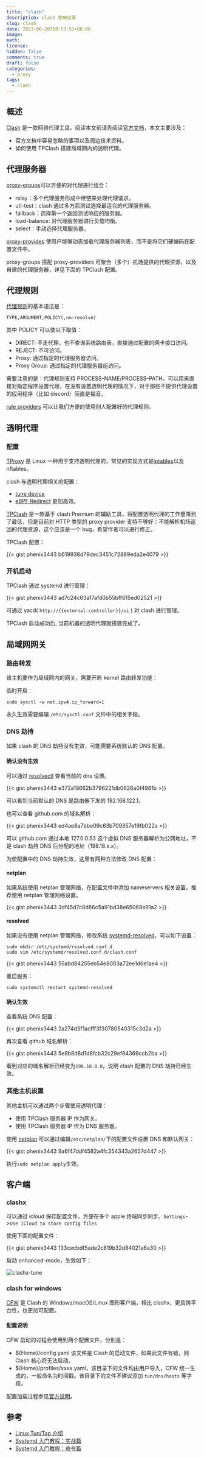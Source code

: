 ```yaml
---
title: "clash"
description: clash 使用记录
slug: clash
date: 2023-06-28T08:53:53+08:00
image:
math:
license:
hidden: false
comments: true
draft: false
categories:
  - proxy
tags:
  - clash
---
```


## 概述

[Clash](https://github.com/Dreamacro/clash) 是一款网络代理工具。阅读本文前请先阅读[官方文档](https://dreamacro.github.io/clash/configuration/introduction.html)，本文主要涉及：

- 官方文档中容易忽略的事项以及周边技术资料。
- 如何使用 TPClash 搭建局域网内的透明代理。

## 代理服务器

[proxy-groups](https://dreamacro.github.io/clash/configuration/outbound.html#proxy-groups)可以方便的对代理进行组合：

- relay：多个代理服务形成中继链来处理代理请求。
- utl-test：clash 通过多方面测试选择最适合的代理服务器。
- fallback：选择第一个返回测试响应的服务器。
- load-balance: 对代理服务器进行负载均衡。
- select：手动选择代理服务器。

[proxy-provides](https://dreamacro.github.io/clash/configuration/outbound.html#proxy-providers) 使用户能够动态加载代理服务器列表，而不是将它们硬编码在配置文件中。

proxy-groups 搭配 proxy-providers 可聚合（多个）机场提供的代理资源，以及自建的代理服务器，详见下面的 TPClash 配置。

## 代理规则

[代理规则](https://dreamacro.github.io/clash/configuration/rules.html#rules)的基本语法是：

```shell
TYPE,ARGUMENT,POLICY(,no-resolve)
```

其中 POLICY 可以使以下取值：

- DIRECT: 不走代理，也不查询系统路由表，直接通过配置的网卡接口访问。
- REJECT: 不可访问。
- Proxy: 通过指定的代理服务器访问。
- Proxy Group: 通过指定的代理服务器组访问。

需要注意的是：代理规则支持 PROCESS-NAME/PROCESS-PATH，可以用来直接对指定程序设置代理，在没有设置透明代理的情况下，对于那些不提供代理设置的应用程序（比如 discord）简直是福音。

[rule providers](https://dreamacro.github.io/clash/premium/rule-providers.html#rule-providers) 可以让我们方便的使用别人配置好的代理规则。

## 透明代理

### 配置

[TProxy](https://liqiang.io/post/tproxy-in-linux) 是 Linux 一种用于支持透明代理的，常见的实现方式是[iptables](https://liqiang.io/post/dive-in-iptables)以及 nftables。

clash 与透明代理相关的配置：

- [tune device](https://dreamacro.github.io/clash/premium/tun-device.html#tun-device)
- [eBPF Redirect](https://dreamacro.github.io/clash/premium/ebpf.html) 更加高效。

[TPClash](https://github.com/mritd/tpclash) 是一款基于 clash Premium 的辅助工具，将配置透明代理的工作量降到了最低，但是目前对 HTTP 类型的 proxy provider 支持不够好：不能解析机场返回的代理资源，这个应该是一个 bug，希望作者可以进行修正。

TPClash 配置：

{{< gist phenix3443 b619938d79dec3451c72889eda2e4079 >}}

### 开机启动

TPClash 通过 systemd 进行管理：

{{< gist phenix3443 ad7c24c63a17afd0b55bff615ed02521 >}}

可通过 yacd( `http://{{external-controller}}/ui` ) 对 clash 进行管理。

TPClash 启动成功后, 当前机器的透明代理就搭建完成了。

## 局域网网关

### 路由转发

该主机要作为局域网内的网关，需要开启 kernel 路由转发功能：

临时开启：

```shell
sudo sysctl -w net.ipv4.ip_forward=1
```

永久生效需要编辑 `/etc/sysctl.conf` 文件中的相关字段。

### DNS 劫持

如果 clash 的 DNS 劫持没有生效，可能需要系统默认的 DNS 配置。

#### 确认没有生效

可以通过 [resolvectl](http://www.jinbuguo.com/systemd/resolvectl.html) 查看当前的 dns 设置。

{{< gist phenix3443 e372a18662b3796221db0626a0f4981b >}}

可以看到当前默认的 DNS 是路由器下发的 192.168.122.1。

也可以查看 github.com 的域名解析：

{{< gist phenix3443 ed4ae8a7bbe09c63b709357e19fb022a >}}

可以 github.com 通过本地 127.0.0.53 这个虚拟 DNS 服务器解析为公网地址，不是 clash 劫持 DNS 后分配的地址（198.18.x.x）。

为使配置中的 DNS 劫持生效，这里有两种方法修改 DNS 配置：

#### netplan

如果系统使用 netplan 管理网络，在配置文件中添加 nameservers 相关设置。推荐使用 netplan 管理网络设置。

{{< gist phenix3443 3df45d7c8d86c5a91bd38e65068e91a2 >}}

#### resolved

如果没有使用 netplan 管理网络，修改系统 [systemd-resolved](https://wiki.archlinux.org/title/systemd-resolved)，可以如下设置：

```shell
sudo mkdir /etc/systemd/resolved.conf.d
sudo vim /etc/systemd/resolved.conf.d/clash.conf
```

{{< gist phenix3443 55abd84255eb54e8003a72ee1d6e1ae4 >}}

重启服务：

```shell
sudo systemctl restart systemd-resolved
```

#### 确认生效

查看系统 DNS 配置：

{{< gist phenix3443 2a274d3f1acfff3f30780540315c3d2a >}}

再次查看 github 域名解析：

{{< gist phenix3443 5e8b8d8d1d8fcb32c29ef84369ccb2ba >}}

看到对应的域名解析已经变为`198.18.0.8`，说明 clash 配置的 DNS 劫持已经生效。

### 其他主机设置

其他主机可以通过两个步骤使用透明代理：

- 使用 TPClash 服务器 IP 作为网关。
- 使用 TPClash 服务器 IP 作为 DNS 服务器。

使用 [netplan](https://linux.fasionchan.com/zh_CN/latest/administration/network/netplan.html) 可以通过编辑`/etc/netplan/`下的配置文件设置 DNS 和默认网关：

{{< gist phenix3443 9a6f47ddf4582a4fc354343a2657d447 >}}

执行`sudo netplan apply`生效。

## 客户端

### clashx

可以通过 icloud 保存配置文件，方便在多个 apple 终端同步同步。`Settings`->`Use iCloud to store config files`

使用下面的配置文件：

{{< gist phenix3443 133cecbdf5ade2c819b32d84021a6a30 >}}

启动 enhanced-mode，生效如下：

![clashx-tune](images/clashx-tun.png)

### clash for windows

[CFW](https://docs.cfw.lbyczf.com/) 是 Clash 的 Windows/macOS/Linux 图形客户端，相比 clashx，更具跨平台性，也更加可配置。

#### 配置说明

CFW 启动的过程会使用到两个配置文件，分别是：

- ${Home}/config.yaml 该文件是 Clash 的启动文件，如果此文件有错，则 Clash 核心将无法启动。
- ${Home}/profiles/xxxx.yaml，该目录下的文件均由用户导入，CFW 统一生成的，一般命名为时间戳。该目录下的文件不建议添加 `tun/dns/hosts` 等字段。

配置加载过程参见[官方说明](https://docs.cfw.lbyczf.com/contents/configfile.html#%E5%8A%A0%E8%BD%BD%E8%BF%87%E7%A8%8B)。

## 参考

- [Linux Tun/Tap 介绍](https://www.zhaohuabing.com/post/2020-02-24-linux-taptun/)
- [Systemd 入门教程：实战篇](https://www.ruanyifeng.com/blog/2016/03/systemd-tutorial-part-two.html)
- [Systemd 入门教程：命令篇](https://www.ruanyifeng.com/blog/2016/03/systemd-tutorial-commands.html)
